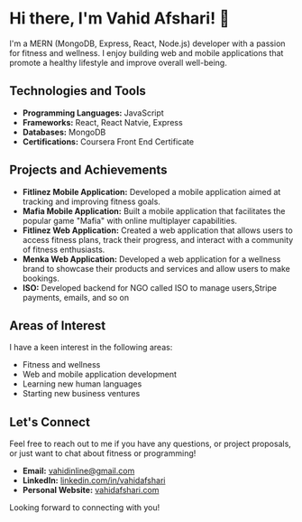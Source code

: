 # Hi there, I'm Vahid Afshari! 👋

I'm a MERN (MongoDB, Express, React, Node.js) developer with a passion for fitness and wellness. I enjoy building web and mobile applications that promote a healthy lifestyle and improve overall well-being.

## Technologies and Tools

- **Programming Languages:** JavaScript
- **Frameworks:** React, React Natvie,  Express
- **Databases:** MongoDB
- **Certifications:** Coursera Front End Certificate

## Projects and Achievements

- **Fitlinez Mobile Application:** Developed a mobile application aimed at tracking and improving fitness goals. 
- **Mafia Mobile Application:** Built a mobile application that facilitates the popular game "Mafia" with online multiplayer capabilities. 
- **Fitlinez Web Application:** Created a web application that allows users to access fitness plans, track their progress, and interact with a community of fitness enthusiasts. 
- **Menka Web Application:** Developed a web application for a wellness brand to showcase their products and services and allow users to make bookings.
- **ISO:** Developed backend for NGO called ISO to manage users,Stripe payments, emails, and so on

## Areas of Interest

I have a keen interest in the following areas:

- Fitness and wellness
- Web and mobile application development
- Learning new human languages
- Starting new business ventures

## Let's Connect

Feel free to reach out to me if you have any questions, or project proposals, or just want to chat about fitness or programming!

- **Email:** [vahidinline@gmail.com](mailto:vahidinline@gmail.com)
- **LinkedIn:** [linkedin.com/in/vahidafshari]([https://www.linkedin.com/in/your-profile](https://www.linkedin.com/in/vahidafshari/))
- **Personal Website:** [vahidafshari.com](https://vahidafshari.com)

Looking forward to connecting with you!
